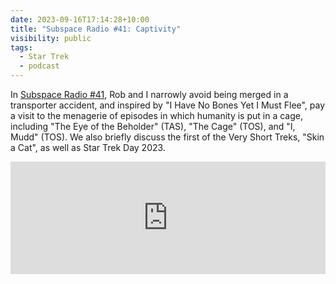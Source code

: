 ```yaml
---
date: 2023-09-16T17:14:28+10:00
title: "Subspace Radio #41: Captivity"
visibility: public
tags:
  - Star Trek
  - podcast
---
```

In [Subspace Radio #41](https://www.subspace.fm/episodes/episode-41-captivity-ld-4x01-twovix-ld-4x02-i-have-no-bones-yet-i-must-flee), Rob and I narrowly avoid being merged in a transporter accident, and inspired by "I Have No Bones Yet I Must Flee", pay a visit to the menagerie of episodes in which humanity is put in a cage, including "The Eye of the Beholder" (TAS), "The Cage" (TOS), and "I, Mudd" (TOS). We also briefly discuss the first of the Very Short Treks, "Skin a Cat", as well as Star Trek Day 2023.

<iframe width="100%" height="180" frameborder="no" scrolling="no" seamless src="https://share.transistor.fm/e/8ad55045"></iframe>
